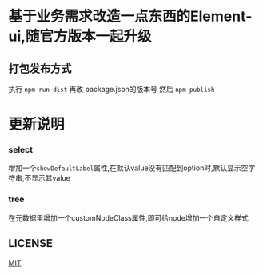 # 基于业务需求改造一点东西的Element-ui,随官方版本一起升级

## 打包发布方式

执行 `npm run dist`
再改 package.json的版本号
然后 `npm publish`


# 更新说明

### select
增加一个`showDefaultLabel`属性,在默认value没有匹配到option时,默认显示空字符串,不显示其value

### tree
在元数据里增加一个customNodeClass属性,即可给node增加一个自定义样式

## LICENSE
[MIT](LICENSE)
